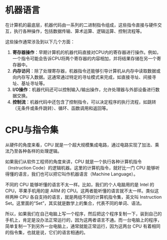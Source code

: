 # 机器语言

在计算机的最底层，机器代码由一系列的二进制指令组成，这些指令直接与硬件交互，执行各种操作，包括数据传输、算术运算、逻辑运算、控制流程等。

这些操作通常涉及到以下几个方面：

1. **寄存器操作**：早期计算机的机器代码直接对CPU内的寄存器进行操作。例如，一个指令可能会告诉CPU将两个寄存器的内容相加，并将结果存储在另一个寄存器中。
2. **内存访问**：除了处理寄存器，机器指令还能够引导计算机从内存中读取数据或向内存写入数据。这通常通过特定的寻址模式来完成，如直接寻址、间接寻址、基址寻址等。
3. **I/O操作**：机器代码还可以控制输入/输出操作，允许处理器与外部设备进行数据交换。
4. **控制流**：机器代码中还包含了控制指令，可以决定程序的执行流程，如跳转（无条件或条件跳转）、循环、函数调用和返回等。




# CPU与指令集

从硬件的角度来看，CPU 就是一个超大规模集成电路，通过电路实现了加法、乘法乃至各种各样的处理逻辑。

如果我们从软件工程师的角度来讲，CPU 就是一个执行各种计算机指令（Instruction Code）的逻辑机器。这里的计算机指令，就好比一门 CPU 能够听得懂的语言，我们也可以把它叫作机器语言（Machine Language）。

不同的 CPU 能够听懂的语言不太一样。比如，我们的个人电脑用的是 Intel 的 CPU，苹果手机用的是 ARM 的 CPU。这两者能听懂的语言就不太一样。类似这样两种 CPU 各自支持的语言，就是两组不同的计算机指令集，英文叫 Instruction Set。这里面的“Set”，其实就是数学上的集合，代表不同的单词、语法。

所以，如果我们在自己电脑上写一个程序，然后把这个程序复制一下，装到自己的手机上，肯定是没办法正常运行的，因为这两者语言不通。而一台电脑上的程序，简单复制一下到另外一台电脑上，通常就能正常运行，因为这两台 CPU 有着相同的指令集，也就是说，它们的语言相通的。
